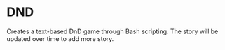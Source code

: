 # DND
Creates a text-based DnD game through Bash scripting. The story will be updated over time to add more story.
